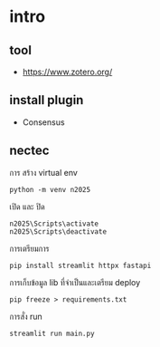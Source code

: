 # intro


## tool 
* https://www.zotero.org/

## install plugin 
* Consensus

## nectec
การ สร้าง virtual env
```
python -m venv n2025
```
เปิด และ ปิด
```
n2025\Scripts\activate
n2025\Scripts\deactivate
```
การเตรียมการ
```
pip install streamlit httpx fastapi
```
การเก็บข้อมูล lib ที่จำเป็นและเตรียม deploy
```
pip freeze > requirements.txt
```
การสั่ง run
```
streamlit run main.py
```
